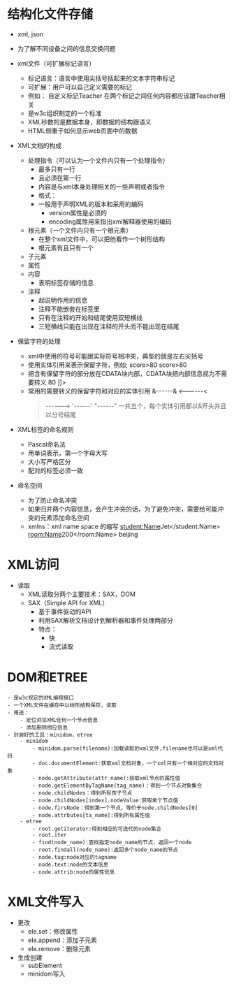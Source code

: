 # 结构化文件存储
- xml, json
- 为了解不同设备之间的信息交换问题

- xml文件（可扩展标记语言）
    - 标记语言：语言中使用尖括号括起来的文本字符串标记
    - 可扩展：用户可以自己定义需要的标记
    - 例如：
        <Teacher>
            自定义标记Teacher
            在两个标记之间任何内容都应该跟Teacher相关
        </Teacher>
    - 是w3c组织制定的一个标准
    - XML秒数的是数据本身，即数据的结构跟语义
    - HTML侧重于如何显示web页面中的数据
    
- XML文档的构成
    - 处理指令（可以认为一个文件内只有一个处理指令）
        - 最多只有一行
        - 且必须在第一行
        - 内容是与xml本身处理相关的一些声明或者指令
        - 格式：<?xml .........?>
        - 一般用于声明XML的版本和采用的编码
            - version属性是必须的
            - encoding属性用来指出xml解释器使用的编码
    - 根元素（一个文件内只有一个根元素）
        - 在整个xml文件中，可以把他看作一个树形结构
        - 根元素有且只有一个
    - 子元素
    - 属性
    - 内容
        - 表明标签存储的信息
    - 注释
        - 起说明作用的信息
        - 注释不能嵌套在标签里
        - 只有在注释的开始和结尾使用双短横线
        - 三短横线只能在出现在注释的开头而不能出现在结尾
        
- 保留字符的处理
    - xml中使用的符号可能跟实际符号相冲突，典型的就是左右尖括号
    - 使用实体引用来表示保留字符，例如;
        <score> score>80 </score>
        <score> score&gt;80</score>
    - 把含有保留字符的部分放在CDATA块内部，CDATA块把内部信息视为不需要转义
        <![CDATA[
            select name,age
            from Student
            where score>80
            ]]>
    - 常用的需要转义的保留字符和对应的实体引用
        &------&amp;
        <------&lt;
        >------&gt;
        '------&apos;
        "------&quot;
        一共五个，每个实体引用都以&开头并且以分号结尾
        
- XML标签的命名规则
    - Pascal命名法
    - 用单词表示，第一个字母大写
    - 大小写严格区分
    - 配对的标签必须一致
    
- 命名空间
    - 为了防止命名冲突
    - 如果归并两个内容信息，会产生冲突的话，为了避免冲突，需要给可能冲突的元素添加命名空间
    - xmlns：xml name space 的缩写
        <School xmls:student="http://my_student" xmlns:room="http://my_room">
            <student:Name>Jet</student:Name>
            <room:Name>200</room:Name>
            <Location>beijing</Location>
        </School>
        
# XML访问

- 读取
    - XML读取分两个主要技术：SAX，DOM
    - SAX（Simple API for XML）
        - 基于事件驱动的API
        - 利用SAX解析文档设计到解析器和事件处理两部分
        - 特点：
            - 快
            - 流式读取

# DOM和ETREE
    - 是w3c规定的XML编程接口
    - 一个XML文件在缓存中以树形结构保存，读取
    - 用途：
        - 定位浏览XML任何一个节点信息
        - 添加删除相应信息
    - 封装好的工具：minidom，etree
        - minidom
            - minidom.parse(filename):加载读取的xml文件,filename也可以是xml代码
            - doc.documentElement:获取xml文档对象，一个xml只有一个相对应的文档对象
            - node.getAttribute(attr_name):获取xml节点的属性值
            - node.getElementByTagName(tag_name)：得到一个节点对象集合
            - node.childNodes：得到所有孩子节点
            - node.childNodes[index].nodeValue:获取单个节点值
            - node.firsNode：得到第一个节点，等价于node.childNodes[0]
            - node.attrbutes[ta_name]:得到所有属性值
        - etree
            - root.getiterator:得到相应的可迭代的node集合
            - root.iter
            - find(node_name):查找指定node_name的节点，返回一个node
            - root.findall(node_name):返回多个node_name的节点
            - node.tag:node对应的tagname
            - node.text:node的文本信息
            - node.attrib:node的属性信息
            
            
# XML文件写入
- 更改
    - ele.set：修改属性
    - ele.append：添加子元素
    - ele.remove：删除元素
- 生成创建
    - subElement
    - minidom写入
